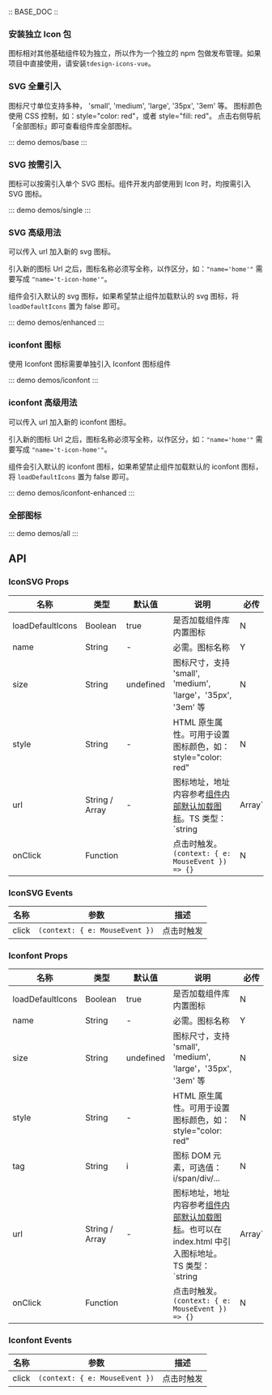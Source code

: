 :: BASE_DOC ::

### 安装独立 Icon 包

图标相对其他基础组件较为独立，所以作为一个独立的 npm 包做发布管理。如果项目中直接使用，请安装`tdesign-icons-vue`。

### SVG 全量引入

图标尺寸单位支持多种， 'small', 'medium', 'large', '35px', '3em' 等。
图标颜色使用 CSS 控制，如：style="color: red"，或者 style="fill: red"。
点击右侧导航「全部图标」即可查看组件库全部图标。

::: demo demos/base
:::

### SVG 按需引入

图标可以按需引入单个 SVG 图标。组件开发内部使用到 Icon 时，均按需引入 SVG 图标。

::: demo demos/single
:::

### SVG 高级用法

可以传入 url 加入新的 svg 图标。

引入新的图标 Url 之后，图标名称必须写全称，以作区分，如：`"name='home'"` 需要写成 `"name='t-icon-home'"`。

组件会引入默认的 svg 图标，如果希望禁止组件加载默认的 svg 图标，将 `loadDefaultIcons` 置为 false 即可。

::: demo demos/enhanced
:::

### iconfont 图标

使用 Iconfont 图标需要单独引入 Iconfont 图标组件

::: demo demos/iconfont
:::

### iconfont 高级用法

可以传入 url 加入新的 iconfont 图标。

引入新的图标 Url 之后，图标名称必须写全称，以作区分，如：`"name='home'"` 需要写成 `"name='t-icon-home'"`。

组件会引入默认的 iconfont 图标，如果希望禁止组件加载默认的 iconfont 图标，将 `loadDefaultIcons` 置为 false 即可。

::: demo demos/iconfont-enhanced
:::

### 全部图标

::: demo demos/all
:::

## API

### IconSVG Props

名称 | 类型 | 默认值 | 说明 | 必传
-- | -- | -- | -- | --
loadDefaultIcons | Boolean | true | 是否加载组件库内置图标 | N
name | String | - | 必需。图标名称 | Y
size | String | undefined | 图标尺寸，支持 'small', 'medium', 'large'，'35px', '3em' 等 | N
style | String | - | HTML 原生属性。可用于设置图标颜色，如：style="color: red" | N
url | String / Array | - | 图标地址，地址内容参考[组件内部默认加载图标](https://tdesign.gtimg.com/icon/web/index.js)。TS 类型：`string | Array<string>` | N
onClick | Function |  | 点击时触发。`(context: { e: MouseEvent }) => {}` | N

### IconSVG Events

名称 | 参数 | 描述
-- | -- | --
click | `(context: { e: MouseEvent })` | 点击时触发

### Iconfont Props

名称 | 类型 | 默认值 | 说明 | 必传
-- | -- | -- | -- | --
loadDefaultIcons | Boolean | true | 是否加载组件库内置图标 | N
name | String | - | 必需。图标名称 | Y
size | String | undefined | 图标尺寸，支持 'small', 'medium', 'large'，'35px', '3em' 等 | N
style | String | - | HTML 原生属性。可用于设置图标颜色，如：style="color: red" | N
tag | String | i | 图标 DOM 元素，可选值：i/span/div/... | N
url | String / Array | - | 图标地址，地址内容参考[组件内部默认加载图标](https://tdesign.gtimg.com/icon/web/index.css)。也可以在 index.html 中引入图标地址。TS 类型：`string | Array<string>` | N
onClick | Function |  | 点击时触发。`(context: { e: MouseEvent }) => {}` | N

### Iconfont Events

名称 | 参数 | 描述
-- | -- | --
click | `(context: { e: MouseEvent })` | 点击时触发
